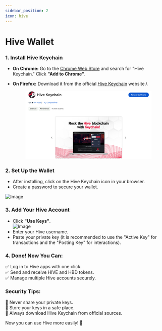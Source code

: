 ```yaml
---
sidebar_position: 2
icon: hive
---
```


# Hive Wallet

### **1. Install Hive Keychain**

* **On Chrome:** Go to the [Chrome Web Store](https://chromewebstore.google.com/detail/hive-keychain/jcacnejopjdphbnjgfaaobbfafkihpep) and search for "Hive Keychain." Click **"Add to Chrome"**.
*   **On Firefox:** Download it from the official [Hive Keychain](https://hive-keychain.com) website.\


    <figure><img src="image.png" alt=""><figcaption></figcaption></figure>

### **2. Set Up the Wallet**

* After installing, click on the Hive Keychain icon in your browser.
* Create a password to secure your wallet.

![Image](https://ipfs.skatehive.app/ipfs/QmVavmvptLv455oWxdxnuunnoyiMsZU4M66BPSoNBL8rKv)

### **3. Add Your Hive Account**

* Click **"Use Keys"**.\
  ![Image](https://ipfs.skatehive.app/ipfs/QmY6ePRFSBL2ZzN17p23sBPKt197BNtEk5K3kqa8VTdBb2)
* Enter your Hive username.
* Paste your private key (it is recommended to use the "Active Key" for transactions and the "Posting Key" for interactions).

### **4. Done! Now You Can:**

✅ Log in to Hive apps with one click.\
✅ Send and receive HIVE and HBD tokens.\
✅ Manage multiple Hive accounts securely.

### **Security Tips:**

🔹 Never share your private keys.\
🔹 Store your keys in a safe place.\
🔹 Always download Hive Keychain from official sources.

Now you can use Hive more easily!  🚀
